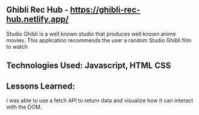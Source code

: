 ## Ghibli Rec Hub - https://ghibli-rec-hub.netlify.app/

Studio Ghibli is a well known studio that produces well known anime movies. This application recommends the user a random Studio Ghibli film to watch


## Technologies Used: Javascript, HTML CSS


## Lessons Learned:
I was able to use a fetch API to return data and visualize how it can interact with the DOM.
